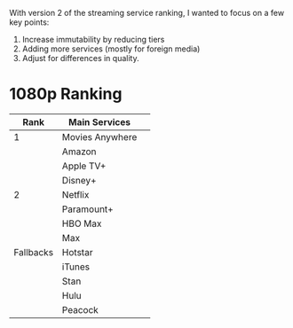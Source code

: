 With version 2 of the streaming service ranking, I wanted to focus on a few key points:

1. Increase immutability by reducing tiers
2. Adding more services (mostly for foreign media)
3. Adjust for differences in quality.

# 1080p Ranking

| Rank      | Main Services   |     |
| --------- | --------------- | --- |
| 1         | Movies Anywhere |     |
|           | Amazon          |     |
|           | Apple TV+       |     |
|           | Disney+         |     |
| 2         | Netflix         |     |
|           | Paramount+      |     |
|           | HBO Max         |     |
|           | Max             |     |
| Fallbacks | Hotstar         |     |
|           | iTunes          |     |
|           | Stan            |     |
|           | Hulu            |     |
|           | Peacock         |     |
